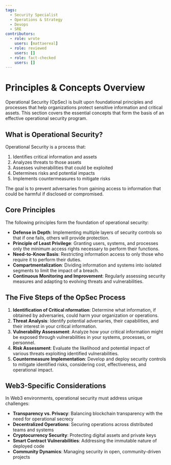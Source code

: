 ```yaml
---
tags:
  - Security Specialist
  - Operations & Strategy
  - Devops
  - SRE
contributors:
  - role: wrote
    users: [mattaereal]
  - role: reviewed
    users: []
  - role: fact-checked
    users: []
---
```


# Principles & Concepts Overview

Operational Security (OpSec) is built upon foundational principles and processes that help organizations protect sensitive information and critical assets. This section covers the essential concepts that form the basis of an effective operational security program.

## What is Operational Security?

Operational Security is a process that:

1. Identifies critical information and assets
2. Analyzes threats to those assets
3. Assesses vulnerabilities that could be exploited
4. Determines risks and potential impacts
5. Implements countermeasures to mitigate risks

The goal is to prevent adversaries from gaining access to information that could be harmful if disclosed or compromised.

## Core Principles

The following principles form the foundation of operational security:

- **Defense in Depth**: Implementing multiple layers of security controls so that if one fails, others will provide protection.
- **Principle of Least Privilege**: Granting users, systems, and processes only the minimum access rights necessary to perform their functions.
- **Need-to-Know Basis**: Restricting information access to only those who require it to perform their duties.
- **Compartmentalization**: Dividing information and systems into isolated segments to limit the impact of a breach.
- **Continuous Monitoring and Improvement**: Regularly assessing security measures and adapting to evolving threats and vulnerabilities.

## The Five Steps of the OpSec Process

1. **Identification of Critical nformation**: Determine what information, if obtained by adversaries, could harm your organization or operations.
2. **Threat Analysis**: Identify potential adversaries, their capabilities, and their interest in your critical information.
3. **Vulnerability Assessment**: Analyze how your critical information might be exposed through vulnerabilities in your systems, processes, or personnel.
4. **Risk Assessment**: Evaluate the likelihood and potential impact of various threats exploiting identified vulnerabilities.
5. **Countermeasure Implementation**: Develop and deploy security controls to mitigate identified risks, considering cost, effectiveness, and operational impact.

## Web3-Specific Considerations

In Web3 environments, operational security must address unique challenges:

- **Transparency vs. Privacy**: Balancing blockchain transparency with the need for operational secrecy
- **Decentralized Operations**: Securing operations across distributed teams and systems
- **Cryptocurrency Security**: Protecting digital assets and private keys
- **Smart Contract Vulnerabilities**: Addressing the immutable nature of deployed code
- **Community Dynamics**: Managing security in open, community-driven projects
